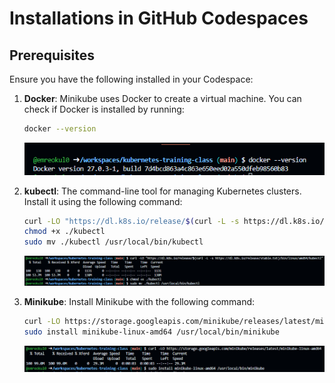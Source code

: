# Installations in GitHub Codespaces

## Prerequisites

Ensure you have the following installed in your Codespace:

1. **Docker**: Minikube uses Docker to create a virtual machine. You can check if Docker is installed by running:

   ```bash
   docker --version
   ```

   ![Docker Version Check Result](./images/docker-version-check-result.png)

2. **kubectl**: The command-line tool for managing Kubernetes clusters. Install it using the following command:

   ```bash
   curl -LO "https://dl.k8s.io/release/$(curl -L -s https://dl.k8s.io/release/stable.txt)/bin/linux/amd64/kubectl"
   chmod +x ./kubectl
   sudo mv ./kubectl /usr/local/bin/kubectl
   ```

   ![Kubectl Installation Result](./images/kubectl-installation-result.png)

3. **Minikube**: Install Minikube with the following command:

   ```bash
   curl -LO https://storage.googleapis.com/minikube/releases/latest/minikube-linux-amd64
   sudo install minikube-linux-amd64 /usr/local/bin/minikube
   ```

   ![Minikube Installation Result](./images/minikube-installation-result.png)
